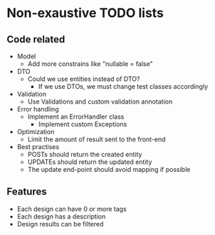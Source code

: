 # Non-exaustive TODO lists
## Code related
- Model
    - Add more constrains like "nullable = false"
- DTO
    - Could we use entities instead of DTO?
        - If we use DTOs, we must change test classes accordingly
- Validation
    - Use Validations and custom validation annotation
- Error handling
    - Implement an ErrorHandler class
        - Implement custom Exceptions
- Optimization
    - Limit the amount of result sent to the front-end
- Best practises
    - POSTs should return the created entity
    - UPDATEs should return the updated entity
    - The update end-point should avoid mapping if possible

## Features
- Each design can have 0 or more tags
- Each design has a description
- Design results can be filtered